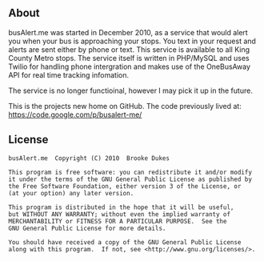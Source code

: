 About
---
busAlert.me was started in December 2010, as a service that would alert you when your bus is approaching your stops. You text in your request and alerts are sent either by phone or text. This service is available to all King County Metro stops. The service itself is written in PHP/MySQL and uses Twilio for handling phone intergration and makes use of the OneBusAway API for real time tracking infomation.

The service is no longer functioinal, however I may pick it up in the future. 

This is the projects new home on GitHub. The code previously lived at: https://code.google.com/p/busalert-me/

License
---
    busAlert.me  Copyright (C) 2010  Brooke Dukes

    This program is free software: you can redistribute it and/or modify
    it under the terms of the GNU General Public License as published by
    the Free Software Foundation, either version 3 of the License, or
    (at your option) any later version.

    This program is distributed in the hope that it will be useful,
    but WITHOUT ANY WARRANTY; without even the implied warranty of
    MERCHANTABILITY or FITNESS FOR A PARTICULAR PURPOSE.  See the
    GNU General Public License for more details.

    You should have received a copy of the GNU General Public License
    along with this program.  If not, see <http://www.gnu.org/licenses/>.

